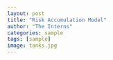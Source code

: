 ```yaml
---
layout: post
title: "Risk Accumulation Model"
author: "The Interns"
categories: sample
tags: [sample]
image: tanks.jpg
---
```

